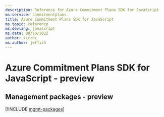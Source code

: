 ```yaml
---
description: Reference for Azure Commitment Plans SDK for JavaScript
ms.service: commitmentplans
title: Azure Commitment Plans SDK for JavaScript
ms.topic: reference
ms.devlang: javascript
ms.data: 08/10/2022
author: xirzec
ms.author: jeffish
---
```

# Azure Commitment Plans SDK for JavaScript - preview

## Management packages - preview
[!INCLUDE [mgmt-packages](commitment-plans-mgmt-index.md)]